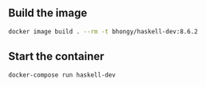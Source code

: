 ## Build the image

```sh
docker image build . --rm -t bhongy/haskell-dev:8.6.2
```

## Start the container

```sh
docker-compose run haskell-dev
```
